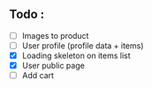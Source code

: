 ## Todo : 

- [ ] Images to product
- [ ] User profile (profile data + items)
- [x] Loading skeleton on items list
- [x] User public page
- [ ] Add cart